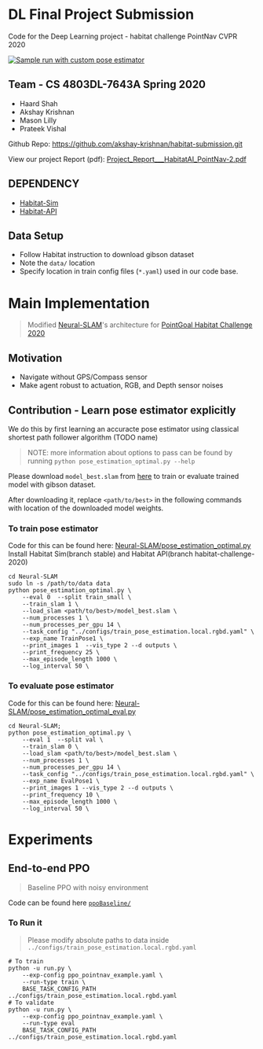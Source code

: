 # DL Final Project Submission
Code for the Deep Learning project - habitat challenge PointNav CVPR 2020 


[![Sample run with custom pose estimator](https://img.youtube.com/vi/Bobo88GhcdM/hqdefault.jpg)](https://youtu.be/Bobo88GhcdM)


## Team - CS 4803DL-7643A Spring 2020
- Haard Shah
- Akshay Krishnan
- Mason Lilly
- Prateek Vishal

Github Repo: https://github.com/akshay-krishnan/habitat-submission.git 

View our project Report (pdf): [Project_Report___HabitatAI_PointNav-2.pdf](Project_Report___HabitatAI_PointNav-2.pdf)

## DEPENDENCY

- [Habitat-Sim](https://github.com/facebookresearch/habitat-sim)
- [Habitat-API](https://github.com/facebookresearch/habitat-api)


## Data Setup
- Follow Habitat instruction to download gibson dataset
- Note the `data/` location
- Specify location in train config files (`*.yaml`) used in our code base.

# Main Implementation

> Modified [Neural-SLAM](https://github.com/devendrachaplot/Neural-SLAM)'s architecture for [PointGoal Habitat Challenge 2020](https://github.com/facebookresearch/habitat-challenge/tree/8ef39499bdaa4b73aa8968fac7bb068c296b79e0)

## Motivation
- Navigate without GPS/Compass sensor
- Make agent robust to actuation, RGB, and Depth sensor noises

## Contribution - Learn pose estimator explicitly

We do this by first learning an accuracte pose estimator using classical shortest path follower algorithm (TODO name)

> NOTE: more information about options to pass can be found by running `python pose_estimation_optimal.py --help`

Please download `model_best.slam` from [here](https://drive.google.com/file/d/15ufTrfDeF5l-xOlrjsB8BxUx81Q-q6cv/view?usp=sharing) to train or evaluate trained model with gibson dataset. 

After downloading it, replace `<path/to/best>` in the following commands with location of the downloaded model weights.

### To train pose estimator
Code for this can be found here: [Neural-SLAM/pose_estimation_optimal.py](Neural-SLAM/pose_estimation_optimal.py)
Install Habitat Sim(branch stable) and Habitat API(branch habitat-challenge-2020) 
```
cd Neural-SLAM
sudo ln -s /path/to/data data
python pose_estimation_optimal.py \
    --eval 0  --split train_small \
    --train_slam 1 \
    --load_slam <path/to/best>/model_best.slam \
    --num_processes 1 \
    --num_processes_per_gpu 14 \
    --task_config "../configs/train_pose_estimation.local.rgbd.yaml" \
    --exp_name TrainPose1 \
    --print_images 1  --vis_type 2 --d outputs \
    --print_frequency 25 \
    --max_episode_length 1000 \
    --log_interval 50 \
```

### To evaluate pose estimator
Code for this can be found here: [Neural-SLAM/pose_estimation_optimal_eval.py](Neural-SLAM/pose_estimation_optimal_eval.py)

```
cd Neural-SLAM;
python pose_estimation_optimal.py \
    --eval 1  --split val \
    --train_slam 0 \
    --load_slam <path/to/best>/model_best.slam \
    --num_processes 1 \
    --num_processes_per_gpu 14 \
    --task_config "../configs/train_pose_estimation.local.rgbd.yaml" \
    --exp_name EvalPose1 \
    --print_images 1 --vis_type 2 --d outputs \
    --print_frequency 10 \
    --max_episode_length 1000 \
    --log_interval 50 \
```

# Experiments

## End-to-end PPO
> Baseline PPO with noisy environment

Code can be found here [`ppoBaseline/`](`ppoBaseline/`)

### To Run it

> Please modify absolute paths to data inside `../configs/train_pose_estimation.local.rgbd.yaml`

```
# To train
python -u run.py \
    --exp-config ppo_pointnav_example.yaml \
    --run-type train \
    BASE_TASK_CONFIG_PATH ../configs/train_pose_estimation.local.rgbd.yaml
# To validate
python -u run.py \
    --exp-config ppo_pointnav_example.yaml \
    --run-type eval
    BASE_TASK_CONFIG_PATH ../configs/train_pose_estimation.local.rgbd.yaml
```
